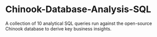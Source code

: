 # Chinook-Database-Analysis-SQL
A collection of 10 analytical SQL queries run against the open-source Chinook database to derive key business insights.

